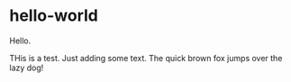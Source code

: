 # hello-world

Hello.

THis is a test.  Just adding some text.
The quick brown fox jumps over the lazy dog!
